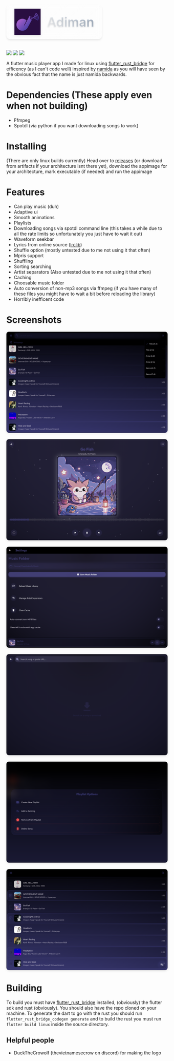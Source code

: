 <div style="
    background: linear-gradient(145deg, #ffffff0d 0%, #ffffff05 100%);
    padding: 12px 24px;
    border-radius: 12px;
    margin: 20px auto;
    display: inline-flex;
    align-items: center;
    gap: 20px;
    box-shadow: 0 4px 6px -1px rgba(0, 0, 0, 0.1);
    border: 1px solid #ffffff15;
    backdrop-filter: blur(8px);
    transition: transform 0.2s ease;
">
    <img src="images/Adiman.png" width="82" style="filter: drop-shadow(0 2px 4px rgba(0,0,0,0.1));">
    <h1 style="
        margin: 0;
        font-size: 2.5rem;
        font-weight: 600;
        background: linear-gradient(45deg, #fff 0%, #a0aec0 100%);
        -webkit-background-clip: text;
        background-clip: text;
        color: transparent;
        text-shadow: 0 2px 4px rgba(0,0,0,0.1);
    ">Adiman</h1>
</div>

<a href="https://github.com/flutter/flutter">![](https://img.shields.io/badge/Built%20in-Flutter-%23369FE7)</a>
<a href="https://github.com/fzyzcjy/flutter_rust_bridge">![](https://img.shields.io/badge/Built%20with-Flutter%20Rust%20Bridge-%23369FE7)</a>
<a href="https://ghloc.vercel.app/ChaosTheChaotic/Adiman?branch=main">![](https://img.shields.io/endpoint?url=https://ghloc.vercel.app/api/ChaosTheChaotic/Adiman/badge?style=flat&logo=dart&logoColor=aqua&label=Total%20Lines&color=darkturquoise)</a>

A flutter music player app I made for linux using [flutter_rust_bridge](https://github.com/fzyzcjy/flutter_rust_bridge) for efficency (as I can't code well) inspired by [namida](https://github.com/namidaco/namida) as you will have seen by the obvious fact that the name is just namida backwards.

# Dependencies (These apply even when not building)

- Ffmpeg
- Spotdl (via python if you want downloading songs to work)

# Installing

(There are only linux builds currently) Head over to [releases](https://github.com/ChaosTheChaotic/Adiman/releases/latest) (or download from artifacts if your architecture isnt there yet), download the appimage for your architecture, mark executable (if needed) and run the appimage

# Features

- Can play music (duh)
- Adaptive ui
- Smooth animations
- Playlists
- Downloading songs via spotdl command line (this takes a while due to all the rate limits so unfortunately you just have to wait it out)
- Waveform seekbar
- Lyrics from online source ([lrclib](https://lrclib.net/))
- Shuffle option (mostly untested due to me not using it that often)
- Mpris support
- Shuffling
- Sorting searching
- Artist separators (Also untested due to me not using it that often)
- Caching
- Choosable music folder
- Auto conversion of non-mp3 songs via ffmpeg (if you have many of these files you might have to wait a bit before reloading the library)
- Horribly inefficent code

# Screenshots

<div style="display: grid; grid-template-columns: repeat(auto-fit, minmax(300px, 1fr)); gap: 20px; margin-top: 20px;">
  <img src="images/main-screen.png" style="border-radius: 8px; box-shadow: 0 2px 8px rgba(0,0,0,0.1);">
  <img src="images/music-player.png" style="border-radius: 8px; box-shadow: 0 2px 8px rgba(0,0,0,0.1);">
  <img src="images/settings.png" style="border-radius: 8px; box-shadow: 0 2px 8px rgba(0,0,0,0.1);">
  <img src="images/download.png" style="border-radius: 8px; box-shadow: 0 2px 8px rgba(0,0,0,0.1);">
  <img src="images/playlists.png" style="border-radius: 8px; box-shadow: 0 2px 8px rgba(0,0,0,0.1);">
  <img src="images/multi-select.png" style="border-radius: 8px; box-shadow: 0 2px 8px rgba(0,0,0,0.1);">
</div>

# Building
To build you must have [flutter_rust_bridge](https://github.com/fzyzcjy/flutter_rust_bridge) installed, (obviously) the flutter sdk and rust (obviously). You should also have the repo cloned on your machine. To generate the dart to go with the rust you should run `flutter_rust_bridge_codegen generate` and to build the rust you must run `flutter build linux` inside the source directory.

## Helpful people
- DuckTheCrowolf (thevietnamesecrow on discord) for making the logo
